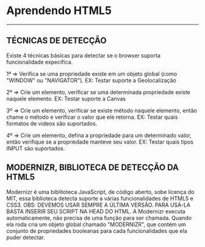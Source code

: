 Aprendendo HTML5
===================
----------
TÉCNICAS DE DETECÇÃO 
-------------
Existe 4 técnicas básicas para detectar se o browser suporta funcionalidade expecífica.

1ª => Verifica se uma propriedade existe em um objeto global (como "WINDOW" ou "NAVIGATOR").
      EX: Testar suporte a Geolocalização

2º => Crie um elemento, verificar se uma determinada propriedade existe naquele elemento.
      EX: Testar suporte a Canvas

3º => Crie um elemento, verificar se existe método naquele elemento, então chame o método e verificar o valor que ele retorna.
      EX: Testar quais formatos de videos são suportados.

4º => Crie um elemento, defina a propriedade para um determinado valor, então verifique se a propriedade manteve seu valor.
      EX: Testar quais tipos INPUT são suportados.


MODERNIZR, BIBLIOTECA DE DETECÇÃO DA HTML5
-------------
Modernizr é uma biblitoteca JavaScript, de código aberto, sobe licença do MIT, essa biblioteca detecta suporte a várias funcionalidades de HTML5 e CSS3.
OBS: DEVEMOS USAR SEMPRE A ÚLTIMA VERSÃO. PARA USÁ-LA BASTA INSERIR SEU SCRIPT NA HEAD DO HTML.
A Modernizr executa automaticamente, não precisa de uma função para ser chamada. Quando ela roda cria um objeto global chamado "MODERNIZR", que contém um 
conjunto de propriedades booleanas para cada funcionalidades que ela puder detectar.